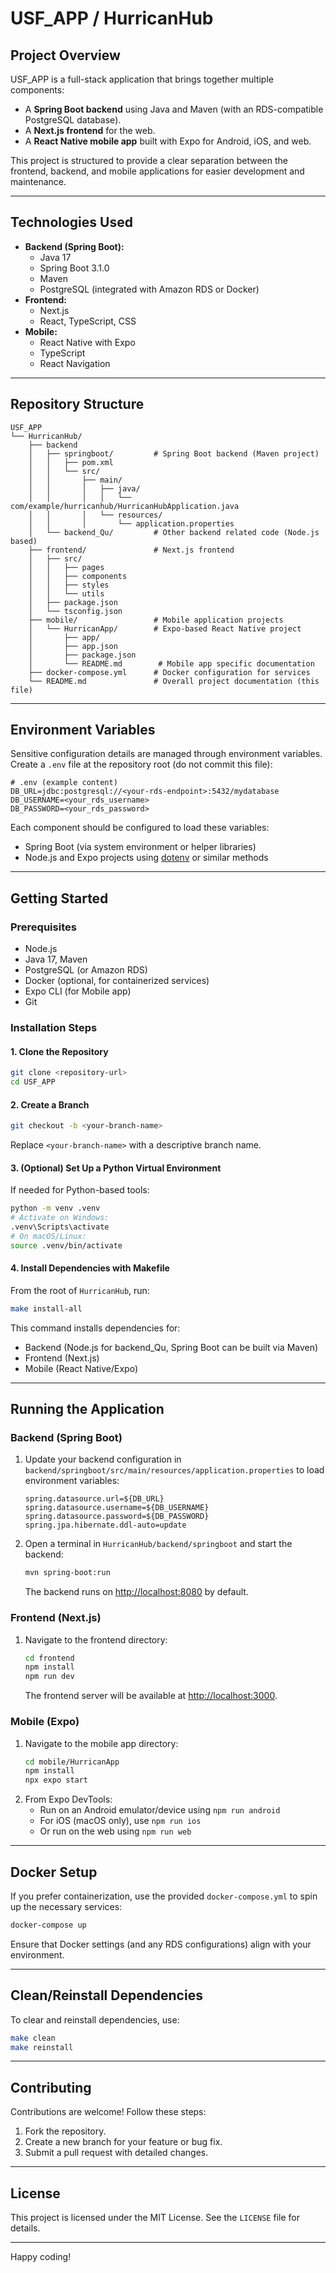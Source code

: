 # USF_APP / HurricanHub

## Project Overview
USF_APP is a full-stack application that brings together multiple components:
- A **Spring Boot backend** using Java and Maven (with an RDS-compatible PostgreSQL database).
- A **Next.js frontend** for the web.
- A **React Native mobile app** built with Expo for Android, iOS, and web.

This project is structured to provide a clear separation between the frontend, backend, and mobile applications for easier development and maintenance.

---

## Technologies Used
- **Backend (Spring Boot):**
  - Java 17
  - Spring Boot 3.1.0
  - Maven
  - PostgreSQL (integrated with Amazon RDS or Docker)
- **Frontend:**
  - Next.js
  - React, TypeScript, CSS
- **Mobile:**
  - React Native with Expo
  - TypeScript
  - React Navigation

---

## Repository Structure

```
USF_APP
└── HurricanHub/
    ├── backend
    │   ├── springboot/         # Spring Boot backend (Maven project)
    │   │   ├── pom.xml
    │   │   └── src/
    │   │       ├── main/
    │   │       │   ├── java/
    │   │       │   │   └── com/example/hurricanhub/HurricanHubApplication.java
    │   │       │   └── resources/
    │   │       │       └── application.properties
    │   └── backend_Qu/         # Other backend related code (Node.js based)
    ├── frontend/               # Next.js frontend
    │   ├── src/
    │   │   ├── pages
    │   │   ├── components
    │   │   ├── styles
    │   │   └── utils
    │   ├── package.json
    │   └── tsconfig.json
    ├── mobile/                 # Mobile application projects
    │   └── HurricanApp/        # Expo-based React Native project
    │       ├── app/
    │       ├── app.json
    │       ├── package.json
    │       └── README.md        # Mobile app specific documentation
    ├── docker-compose.yml      # Docker configuration for services
    └── README.md               # Overall project documentation (this file)
```

---

## Environment Variables

Sensitive configuration details are managed through environment variables. Create a `.env` file at the repository root (do not commit this file):

```
# .env (example content)
DB_URL=jdbc:postgresql://<your-rds-endpoint>:5432/mydatabase
DB_USERNAME=<your_rds_username>
DB_PASSWORD=<your_rds_password>
```

Each component should be configured to load these variables:
- Spring Boot (via system environment or helper libraries)
- Node.js and Expo projects using [dotenv](https://www.npmjs.com/package/dotenv) or similar methods

---

## Getting Started

### Prerequisites
- Node.js
- Java 17, Maven
- PostgreSQL (or Amazon RDS)
- Docker (optional, for containerized services)
- Expo CLI (for Mobile app)
- Git

### Installation Steps

#### 1. Clone the Repository
```bash
git clone <repository-url>
cd USF_APP
```

#### 2. Create a Branch
```bash
git checkout -b <your-branch-name>
```
Replace `<your-branch-name>` with a descriptive branch name.

#### 3. (Optional) Set Up a Python Virtual Environment
If needed for Python-based tools:
```bash
python -m venv .venv
# Activate on Windows:
.venv\Scripts\activate
# On macOS/Linux:
source .venv/bin/activate
```

#### 4. Install Dependencies with Makefile
From the root of `HurricanHub`, run:
```bash
make install-all
```
This command installs dependencies for:
- Backend (Node.js for backend_Qu, Spring Boot can be built via Maven)
- Frontend (Next.js)
- Mobile (React Native/Expo)

---

## Running the Application

### Backend (Spring Boot)
1. Update your backend configuration in `backend/springboot/src/main/resources/application.properties` to load environment variables:
   ```properties
   spring.datasource.url=${DB_URL}
   spring.datasource.username=${DB_USERNAME}
   spring.datasource.password=${DB_PASSWORD}
   spring.jpa.hibernate.ddl-auto=update
   ```
2. Open a terminal in `HurricanHub/backend/springboot` and start the backend:
   ```bash
   mvn spring-boot:run
   ```
   The backend runs on [http://localhost:8080](http://localhost:8080) by default.

### Frontend (Next.js)
1. Navigate to the frontend directory:
   ```bash
   cd frontend
   npm install
   npm run dev
   ```
   The frontend server will be available at [http://localhost:3000](http://localhost:3000).

### Mobile (Expo)
1. Navigate to the mobile app directory:
   ```bash
   cd mobile/HurricanApp
   npm install
   npx expo start
   ```
2. From Expo DevTools:
   - Run on an Android emulator/device using `npm run android`
   - For iOS (macOS only), use `npm run ios`
   - Or run on the web using `npm run web`

---

## Docker Setup

If you prefer containerization, use the provided `docker-compose.yml` to spin up the necessary services:
```bash
docker-compose up
```
Ensure that Docker settings (and any RDS configurations) align with your environment.

---

## Clean/Reinstall Dependencies

To clear and reinstall dependencies, use:
```bash
make clean
make reinstall
```

---

## Contributing

Contributions are welcome! Follow these steps:
1. Fork the repository.
2. Create a new branch for your feature or bug fix.
3. Submit a pull request with detailed changes.

---

## License

This project is licensed under the MIT License. See the `LICENSE` file for details.

---

Happy coding!